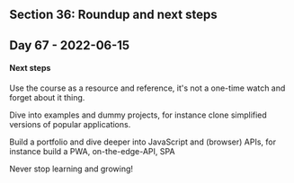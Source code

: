 ## Section 36: Roundup and next steps

## Day 67 - 2022-06-15

#### <b>Next steps</b>

Use the course as a resource and reference, it's not a one-time watch and forget about it thing.

Dive into examples and dummy projects, for instance clone simplified versions of popular applications.

Build a portfolio and dive deeper into JavaScript and (browser) APIs, for instance build a PWA, on-the-edge-API, SPA

Never stop learning and growing!

